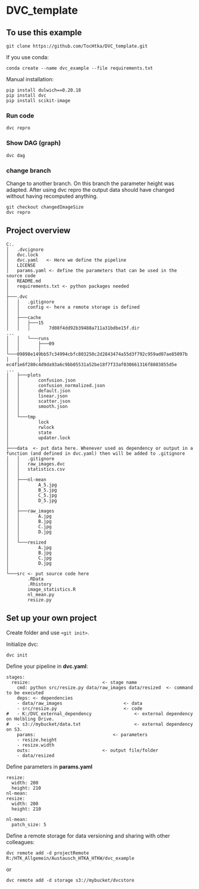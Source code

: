 # DVC_template

## To use this example

```
git clone https://github.com/TocHtka/DVC_template.git
```

If you use conda:

```
conda create --name dvc_example --file requirements.txt
```

Manual installation:
```
pip install dulwich==0.20.18
pip install dvc
pip install scikit-image
```

### Run code

```
dvc repro
```

### Show DAG (graph)

```
dvc dag
```

### change branch

Change to another branch. On this branch the parameter height was adapted. After using dvc repro the output data should have changed without having recomputed anything.

```
git checkout changedImageSize
dvc repro
```

## Project overview

```
C:.
│   .dvcignore
│   dvc.lock
│   dvc.yaml   <- Here we define the pipeline
│   LICENSE
│   params.yaml <- define the parameters that can be used in the source code
│   README.md
│   requirements.txt <- python packages needed
│
├───.dvc
│   │   .gitignore
│   │   config <- here a remote storage is defined
│   │
│   ├───cache
│   │   ├───15
│   │   │       7d08f4dd92b39488a711a31bdbe15f.dir
...
│   │   └───runs
│   │       ├───09
│   │       │   └───09898e149bb57c34994cbfc803250c2d2843474a55d3f792c959ad07ae85097b
│   │       │           ec4f1e6f280c4d9da93a6c9bb05531a52be18f7f33af030661316f8803855d5e
...
│   ├───plots
│   │       confusion.json
│   │       confusion_normalized.json
│   │       default.json
│   │       linear.json
│   │       scatter.json
│   │       smooth.json
│   │
│   └───tmp
│           lock
│           rwlock
│           state
│           updater.lock
│
├───data  <- put data here. Whenever used as dependency or output in a function (and defined in dvc.yaml) then will be added to .gitignore
│   │   .gitignore
│   │   raw_images.dvc
│   │   statistics.csv
│   │
│   ├───nl-mean
│   │       A_5.jpg
│   │       B_5.jpg
│   │       C_5.jpg
│   │       D_5.jpg
│   │
│   ├───raw_images
│   │       A.jpg
│   │       B.jpg
│   │       C.jpg
│   │       D.jpg
│   │
│   └───resized
│           A.jpg
│           B.jpg
│           C.jpg
│           D.jpg
│
└───src <- put source code here
        .RData
        .Rhistory
        image_statistics.R
        nl_mean.py
        resize.py
```

## Set up your own project

Create folder and use `<git init>`.

Initialize dvc:

```
dvc init
```

Define your pipeline in **dvc.yaml**:

```
stages:
  resize: 							<- stage name
    cmd: python src/resize.py data/raw_images data/resized 	<- command to be executed
    deps: <- dependencies
    - data/raw_images 						<- data
    - src/resize.py 						<- code
#   - K:/DVC_external_dependency				<- external dependency on Helbling Drive.
#   - s3://mybucket/data.txt					<- external dependency on S3.
    params: 							<- parameters
    - resize.height
    - resize.width
    outs:							<- output file/folder
    - data/resized
```

Define parameters in **params.yaml**

```
resize:
  width: 200
  height: 210
nl-mean:
resize:
  width: 200
  height: 210

nl-mean:
  patch_size: 5
```

Define a remote storage for data versioning and sharing with other colleagues:

```
dvc remote add -d projectRemote R:/HTK_Allgemein/Austausch_HTKA_HTKW/dvc_example
```
or 
```
dvc remote add -d storage s3://mybucket/dvcstore
```




